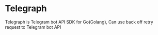 # Telegraph

Telegraph is Telegram bot API SDK for Go(Golang), Can use back off retry request to Telegram bot API
